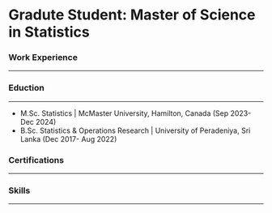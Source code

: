 # Gradute Student: Master of Science in Statistics

### Work Experience
---------

### Eduction
---------
- M.Sc. Statistics | McMaster University, Hamilton, Canada (Sep 2023- Dec 2024)
- B.Sc. Statistics & Operations Research | University of Peradeniya, Sri Lanka (Dec 2017- Aug 2022)
### Certifications
---------

### Skills
---------
